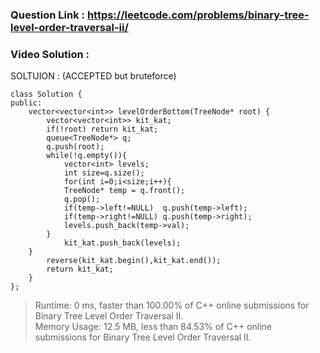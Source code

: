 ### Question Link : https://leetcode.com/problems/binary-tree-level-order-traversal-ii/


### Video Solution : 


SOLTUION : (ACCEPTED but bruteforce)

```
class Solution {
public:
    vector<vector<int>> levelOrderBottom(TreeNode* root) {
        vector<vector<int>> kit_kat;
        if(!root) return kit_kat;
        queue<TreeNode*> q;
        q.push(root);
        while(!q.empty()){
            vector<int> levels;
            int size=q.size();
            for(int i=0;i<size;i++){
            TreeNode* temp = q.front();
            q.pop();
            if(temp->left!=NULL)  q.push(temp->left);
            if(temp->right!=NULL) q.push(temp->right);
            levels.push_back(temp->val);
        }
            kit_kat.push_back(levels);
    }
        reverse(kit_kat.begin(),kit_kat.end());
        return kit_kat;
    }
};
```

>Runtime: 0 ms, faster than 100.00% of C++ online submissions for Binary Tree Level Order Traversal II.<br>
>Memory Usage: 12.5 MB, less than 84.53% of C++ online submissions for Binary Tree Level Order Traversal II.